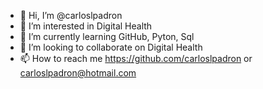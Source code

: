 - 👋 Hi, I’m @carloslpadron
- 👀 I’m interested in Digital Health
- 🌱 I’m currently learning GitHub, Pyton, Sql
- 💞️ I’m looking to collaborate on Digital Health
- 📫 How to reach me https://github.com/carloslpadron or carloslpadron@hotmail.com 

<!---
carloslpadron/carloslpadron is a ✨ special ✨ repository because its `README.md` (this file) appears on your GitHub profile.
You can click the Preview link to take a look at your changes.
--->
